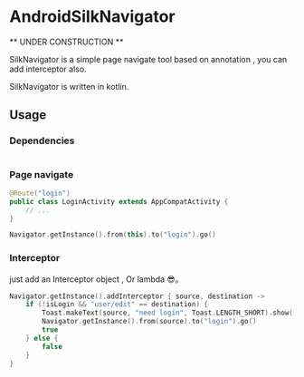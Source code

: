 # AndroidSilkNavigator

** UNDER CONSTRUCTION **

SilkNavigator is a simple page navigate tool based on annotation , you can add interceptor also.

SilkNavigator is written in kotlin.

## Usage

### Dependencies

```groovy
```

### Page navigate

```Java
@Route("login")
public class LoginActivity extends AppCompatActivity {
    // ...
}
```

```kotlin
Navigator.getInstance().from(this).to("login").go()
```

### Interceptor

just add an Interceptor object , Or lambda 😎。

```kotlin
Navigator.getInstance().addInterceptor { source, destination ->
    if (!isLogin && "user/edit" == destination) {
        Toast.makeText(source, "need login", Toast.LENGTH_SHORT).show()
        Navigator.getInstance().from(source).to("login").go()
        true
    } else {
        false
    }
}
```
